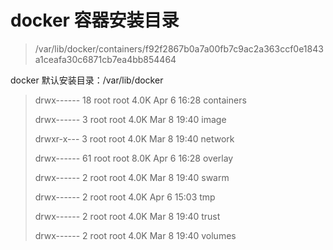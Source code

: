 # docker 容器安装目录

> /var/lib/docker/containers/f92f2867b0a7a00fb7c9ac2a363ccf0e1843a1ceafa30c6871cb7ea4bb854464

docker 默认安装目录：/var/lib/docker

> drwx------ 18 root root 4.0K Apr  6 16:28 containers
>
> drwx------  3 root root 4.0K Mar  8 19:40 image
>
> drwxr-x---  3 root root 4.0K Mar  8 19:40 network
>
> drwx------ 61 root root 8.0K Apr  6 16:28 overlay
>
> drwx------  2 root root 4.0K Mar  8 19:40 swarm
>
> drwx------  2 root root 4.0K Apr  6 15:03 tmp
>
> drwx------  2 root root 4.0K Mar  8 19:40 trust
>
> drwx------  2 root root 4.0K Mar  8 19:40 volumes
